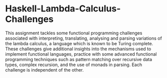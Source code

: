 # Haskell-Lambda-Calculus-Challenges

This assignment tackles some functional programming challenges associated with
interpreting, translating, analysing and parsing variations of the lambda calculus, a language which is
known to be Turing complete. These challenges give additional insights into the
mechanisms used to implement functional languages, practice with some advanced functional
programming techniques such as pattern matching over recursive data types, complex recursion, and
the use of monads in parsing. Each challenge is independent of the other.
